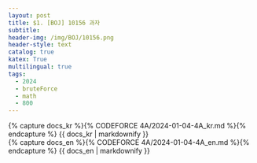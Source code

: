 ```yaml
---
layout: post
title: $1. [BOJ] 10156 과자
subtitle: 
header-img: /img/BOJ/10156.png
header-style: text
catalog: true
katex: True
multilingual: true
tags:
  - 2024
  - bruteForce
  - math
  - 800
---
```


<!-- Korean Version -->
<div class="kr post-container">
    {% capture docs_kr %}{% CODEFORCE 4A/2024-01-04-4A_kr.md %}{% endcapture %}
    {{ docs_kr | markdownify }}
</div>

<!-- English Version -->
<div class="en post-container">
    {% capture docs_en %}{% CODEFORCE 4A/2024-01-04-4A_en.md %}{% endcapture %}
    {{ docs_en | markdownify }}
</div>